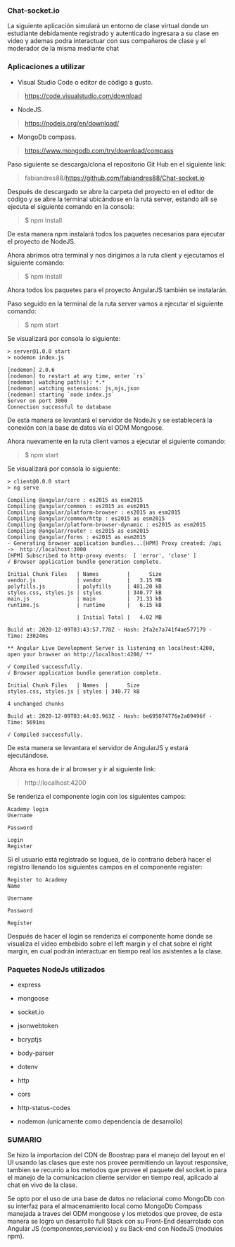 ### Chat-socket.io

La siguiente aplicación simulará un entorno de clase virtual donde un estudiante debidamente registrado y autenticado ingresara a su clase en video y ademas podra interactuar con sus compañeros de clase y el moderador de la misma mediante chat


### Aplicaciones a utilizar

- Visual Studio Code o editor de código a gusto.

> https://code.visualstudio.com/download

- NodeJS.

> https://nodejs.org/en/download/

- MongoDb compass.

> https://www.mongodb.com/try/download/compass

Paso siguiente se descarga/clona el repositorio Git Hub en el siguiente link:

> fabiandres88/https://github.com/fabiandres88/Chat-socket.io

Después de descargado se abre la carpeta del proyecto en el editor de código y se abre la terminal ubicándose en la ruta server, estando alli se ejecuta el siguiente comando en la consola:

> $ npm install

De esta manera npm instalará todos los paquetes necesarios para ejecutar el proyecto de NodeJS.

Ahora abrimos otra terminal y nos dirigimos a la ruta client y ejecutamos el siguiente comando:

> $ npm install

Ahora todos los paquetes para el proyecto AngularJS también se instalarán.

Paso seguido en la terminal de la ruta server vamos a ejecutar el siguiente comando:

> $ npm start

Se visualizará por consola lo siguiente:

```
> server@1.0.0 start
> nodemon index.js

[nodemon] 2.0.6
[nodemon] to restart at any time, enter `rs`
[nodemon] watching path(s): *.*
[nodemon] watching extensions: js,mjs,json
[nodemon] starting `node index.js`
Server on port 3000
Connection successful to database
```

De esta manera se levantará el servidor de NodeJs y se establecerá la conexión con la base de datos vía el ODM Mongoose.

Ahora nuevamente en la ruta client vamos a ejecutar el siguiente comando:

> $ npm start

Se visualizará por consola lo siguiente:

```
> client@0.0.0 start
> ng serve

Compiling @angular/core : es2015 as esm2015
Compiling @angular/common : es2015 as esm2015
Compiling @angular/platform-browser : es2015 as esm2015
Compiling @angular/common/http : es2015 as esm2015
Compiling @angular/platform-browser-dynamic : es2015 as esm2015
Compiling @angular/router : es2015 as esm2015
Compiling @angular/forms : es2015 as esm2015
- Generating browser application bundles...[HPM] Proxy created: /api  ->  http://localhost:3000
[HPM] Subscribed to http-proxy events:  [ 'error', 'close' ]
√ Browser application bundle generation complete.

Initial Chunk Files   | Names         |      Size
vendor.js             | vendor        |   3.15 MB
polyfills.js          | polyfills     | 481.20 kB
styles.css, styles.js | styles        | 340.77 kB
main.js               | main          |  71.33 kB
runtime.js            | runtime       |   6.15 kB

                      | Initial Total |   4.02 MB

Build at: 2020-12-09T03:43:57.778Z - Hash: 2fa2e7a741f4ae577179 - Time: 23024ms

** Angular Live Development Server is listening on localhost:4200, open your browser on http://localhost:4200/ **

√ Compiled successfully.
√ Browser application bundle generation complete.

Initial Chunk Files   | Names  |      Size
styles.css, styles.js | styles | 340.77 kB

4 unchanged chunks

Build at: 2020-12-09T03:44:03.963Z - Hash: be695074776e2a09496f - Time: 5691ms

√ Compiled successfully.
```

De esta manera se levantara el servidor de AngularJS y estará ejecutándose.

 Ahora es hora de ir al browser y ir al siguiente link:

> http://localhost:4200 

Se renderiza el componente login con los siguientes campos:

```
Academy login
Username

Password

Login
Register
```
Si el usuario está registrado se loguea, de lo contrario deberá hacer el registro llenando los siguientes campos en el componente register:

```
Register to Academy
Name

Username

Password

Register
```

Después de hacer el login se renderiza el componente home donde se visualiza el video embebido sobre el left margin y el chat sobre el right margin, en cual podrán interactuar en tiempo real los asistentes a la clase.

### Paquetes NodeJs utilizados

- express

- mongoose

- socket.io

- jsonwebtoken

- bcryptjs

- body-parser

- dotenv

- http

- cors

- http-status-codes

- nodemon (unicamente como dependencia de desarrollo)

### SUMARIO

Se hizo la importacion del CDN de Boostrap para el manejo del layout en el UI usando las clases que este nos provee permitiendo un layout responsive, tambien se recurrio a los metodos que provee el paquete del socket.io para el manejo de la comunicacion cliente servidor en tiempo real, aplicado al chat en vivo de la clase.

Se opto por el uso de una base de datos no relacional como MongoDb con su interfaz para el almacenamiento local como MongoDb Compass manejada a traves del ODM mongoose y los metodos que provee, de esta manera se logro un desarrollo full Stack con su Front-End desarrolado con Angular JS (componentes,servicios) y su Back-end con NodeJS (modulos npm).
